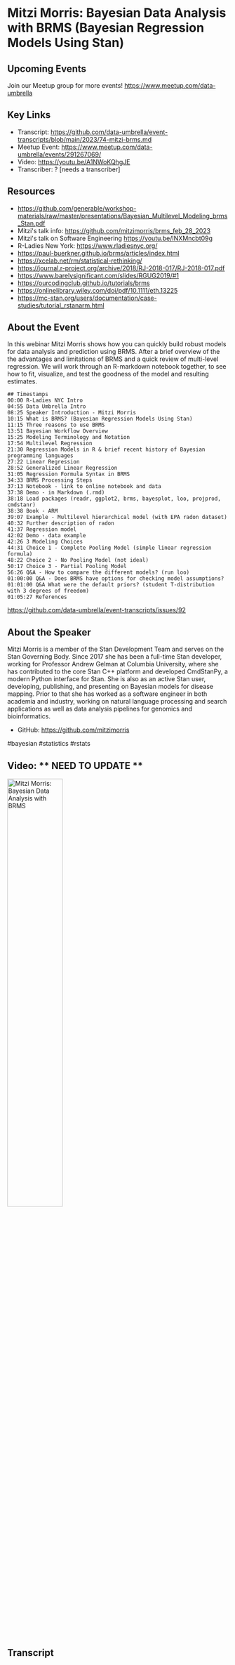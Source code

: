 # Mitzi Morris: Bayesian Data Analysis with BRMS (Bayesian Regression Models Using Stan)

## Upcoming Events
Join our Meetup group for more events!
https://www.meetup.com/data-umbrella

## Key Links
- Transcript: https://github.com/data-umbrella/event-transcripts/blob/main/2023/74-mitzi-brms.md
- Meetup Event: https://www.meetup.com/data-umbrella/events/291267069/
- Video: https://youtu.be/A1NWoKQhgJE
- Transcriber:  ? [needs a transcriber]

## Resources
- https://github.com/generable/workshop-materials/raw/master/presentations/Bayesian_Multilevel_Modeling_brms_Stan.pdf
- Mitzi's talk info:  https://github.com/mitzimorris/brms_feb_28_2023
- Mitzi's talk on Software Engineering  https://youtu.be/INXMncbt09g
- R-Ladies New York: https://www.rladiesnyc.org/
- https://paul-buerkner.github.io/brms/articles/index.html 
- https://xcelab.net/rm/statistical-rethinking/
- https://journal.r-project.org/archive/2018/RJ-2018-017/RJ-2018-017.pdf 
- https://www.barelysignificant.com/slides/RGUG2019/#1
- https://ourcodingclub.github.io/tutorials/brms 
- https://onlinelibrary.wiley.com/doi/pdf/10.1111/eth.13225 
- https://mc-stan.org/users/documentation/case-studies/tutorial_rstanarm.html 

## About the Event
In this webinar Mitzi Morris shows how you can quickly build robust models for data analysis and prediction using BRMS. After a brief overview of the the advantages and limitations of BRMS and a quick review of multi-level regression. We will work through an R-markdown notebook together, to see how to fit, visualize, and test the goodness of the model and resulting estimates.

```
## Timestamps
00:00 R-Ladies NYC Intro
04:55 Data Umbrella Intro 
08:25 Speaker Introduction - Mitzi Morris
10:15 What is BRMS? (Bayesian Regression Models Using Stan)
11:15 Three reasons to use BRMS
13:51 Bayesian Workflow Overview
15:25 Modeling Terminology and Notation
17:54 Multilevel Regression
21:30 Regression Models in R & brief recent history of Bayesian programming languages
27:22 Linear Regression
28:52 Generalized Linear Regression
31:05 Regression Formula Syntax in BRMS
34:33 BRMS Processing Steps
37:13 Notebook - link to online notebook and data
37:38 Demo - in Markdown (.rmd)
38:18 Load packages (readr, ggplot2, brms, bayesplot, loo, projprod, cmdstanr)
38:38 Book - ARM
39:07 Example - Multilevel hierarchical model (with EPA radon dataset)
40:32 Further description of radon
41:37 Regression model
42:02 Demo - data example
42:26 3 Modeling Choices
44:31 Choice 1 - Complete Pooling Model (simple linear regression formula)
48:22 Choice 2 - No Pooling Model (not ideal)
50:17 Choice 3 - Partial Pooling Model
56:26 Q&A - How to compare the different models? (run loo)
01:00:00 Q&A - Does BRMS have options for checking model assumptions?
01:01:00 Q&A What were the default priors? (student T-distribution with 3 degrees of freedom)
01:05:27 References
```
https://github.com/data-umbrella/event-transcripts/issues/92


## About the Speaker
Mitzi Morris is a member of the Stan Development Team and serves on the Stan Governing Body. Since 2017 she has been a full-time Stan developer, working for Professor Andrew Gelman at Columbia University, where she has contributed to the core Stan C++ platform and developed CmdStanPy, a modern Python interface for Stan. She is also as an active Stan user, developing, publishing, and presenting on Bayesian models for disease mapping. Prior to that she has worked as a software engineer in both academia and industry, working on natural language processing and search applications as well as data analysis pipelines for genomics and bioinformatics.

- GitHub:  https://github.com/mitzimorris

#bayesian #statistics #rstats

## Video:  ** NEED TO UPDATE **
<a href="http://www.youtube.com/watch?feature=player_embedded&v=NbmdFJsnuuo" target="_blank"><img src="http://img.youtube.com/vi/NbmdFJsnuuo/0.jpg"
alt="Mitzi Morris: Bayesian Data Analysis with BRMS" width="50%" /></a>

## Transcript
